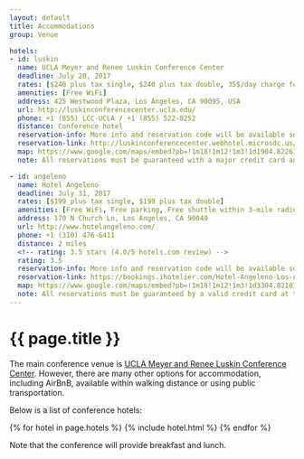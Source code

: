 ```yaml
---
layout: default
title: Accommodations
group: Venue

hotels:
- id: luskin
  name: UCLA Meyer and Renee Luskin Conference Center
  deadline: July 20, 2017
  rates: [$240 plus tax single, $240 plus tax double, 35$/day charge for each additional person beyond double occupancy]
  amenities: [Free WiFi]
  address: 425 Westwood Plaza, Los Angeles, CA 90095, USA
  url: http://luskinconferencecenter.ucla.edu/
  phone: +1 (855) LCC-UCLA / +1 (855) 522-8252
  distance: Conference hotel
  reservation-info: More info and reservation code will be available soon
  reservation-link: http://luskinconferencecenter.webhotel.microsdc.us/bp/search_rooms.jsp?corporateId=%20&groupCode=TO-BE-ASSIGNED&promoCode=
  map: https://www.google.com/maps/embed?pb=!1m18!1m12!1m3!1d1904.822615352086!2d-118.44710017759802!3d34.06914894754994!2m3!1f0!2f0!3f0!3m2!1i1024!2i768!4f13.1!3m3!1m2!1s0x80c2bc8602a90341%3A0xd73874d4f138751a!2sUCLA+Meyer+and+Renee+Luskin+Conference+Center!5e0!3m2!1sen!2sus!4v1473056429590
  note: All reservations must be guaranteed with a major credit card and accompanied by a first night room deposit.

- id: angeleno
  name: Hotel Angeleno
  deadline: July 31, 2017
  rates: [$199 plus tax single, $199 plus tax double]
  amenities: [Free WiFi, Free parking, Free shuttle within 3-mile radius]
  address: 170 N Church Ln, Los Angeles, CA 90049
  url: http://www.hotelangeleno.com/
  phone: +1 (310) 476-6411
  distance: 2 miles
  <!-- rating: 3.5 stars (4.0/5 hotels.com review) -->
  rating: 3.5
  reservation-info: More info and reservation code will be available soon
  reservation-link: https://bookings.ihotelier.com/Hotel-Angeleno-Los-Angeles/bookings.jsp?arrivaldate=08/20/2017&HotelID=76958&DateOut=8/25/2017&DateIn=08/20/2017&LanguageID=1&Rooms=1&departuredate=8/25/2017
  map: https://www.google.com/maps/embed?pb=!1m18!1m12!1m3!1d3304.821030037545!2d-118.4662930833109!3d34.074101821638116!2m3!1f0!2f0!3f0!3m2!1i1024!2i768!4f13.1!3m3!1m2!1s0x80c2bcc0b6c77eb7%3A0xfa7b1be3d9922e2e!2sHotel+Angeleno!5e0!3m2!1sen!2sus!4v1474581392575
  note: All reservations must be guaranteed by a valid credit card at the time of reservation.
---
```


# {{ page.title }}

The main conference venue is [UCLA Meyer and Renee Luskin Conference Center](http://luskinconferencecenter.ucla.edu/).
However, there are many other options for accommodation, including AirBnB, available within walking distance or using public transportation.

Below is a list of conference hotels:

{% for hotel in page.hotels %}
{% include hotel.html %}
{% endfor %}

Note that the conference will provide breakfast and lunch.
